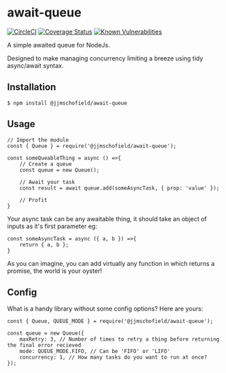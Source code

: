 # await-queue
[![CircleCI](https://circleci.com/gh/jjmschofield/await-queue.svg?style=shield)](https://circleci.com/gh/jjmschofield/await-queue) [![Coverage Status](https://coveralls.io/repos/github/jjmschofield/await-queue/badge.svg?branch=master)](https://coveralls.io/github/jjmschofield/await-queue?branch=master) [![Known Vulnerabilities](https://snyk.io//test/github/jjmschofield/await-queue/badge.svg?targetFile=package.json)](https://snyk.io//test/github/jjmschofield/await-queue?targetFile=package.json)

A simple awaited queue for NodeJs. 

Designed to make managing concurrency limiting a breeze using tidy async/await syntax.

## Installation
```
$ npm install @jjmschofield/await-queue
```

## Usage
```
// Import the module
const { Queue } = require('@jjmschofield/await-queue');

const someQueableThing = async () =>{
    // Create a queue
    const queue = new Queue();
    
    // Await your task
    const result = await queue.add(someAsyncTask, { prop: 'value' });
    
    // Profit
}
```

Your async task can be any awaitable thing, it should take an object of inputs as it's first parameter eg:
```
const someAsyncTask = async ({ a, b }) =>{
    return { a, b };
}
```
As you can imagine, you can add virtually any function in which returns a promise, the world is your oyster!

## Config
What is a handy library without some config options? Here are yours:

```
const { Queue, QUEUE_MODE } = require('@jjmschofield/await-queue');

const queue = new Queue({ 
    maxRetry: 3, // Number of times to retry a thing before returning the final error recieved
    mode: QUEUE_MODE.FIFO, // Can be 'FIFO' or 'LIFO'
    concurrency: 1, // How many tasks do you want to run at once?
}); 
```


